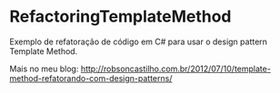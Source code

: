 # RefactoringTemplateMethod
Exemplo de refatoração de código em C# para usar o design pattern Template Method.

Mais no meu blog: http://robsoncastilho.com.br/2012/07/10/template-method-refatorando-com-design-patterns/
